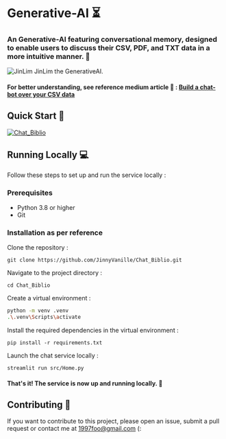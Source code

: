 # Generative-AI ⏳


### An Generative-AI featuring conversational memory, designed to enable users to discuss their CSV, PDF, and TXT data in a more intuitive manner. 🚀
![JinLim](jinlim-pic.png)
JinLim the GenerativeAI.

#### For better understanding, see reference medium article 🖖 : [Build a chat-bot over your CSV data](https://medium.com/@yvann-hub/build-a-chatbot-on-your-csv-data-with-langchain-and-openai-ed121f85f0cd)
 
## Quick Start 🚀

[![Chat_Biblio](https://img.shields.io/static/v1?label=JinLim-Chatbot&message=Visit%20Website&color=ffffff&labelColor=ADD8E6&style=for-the-badge)](https://jinlim-chat.streamlit.app/)


## Running Locally 💻
Follow these steps to set up and run the service locally :

### Prerequisites
- Python 3.8 or higher
- Git

### Installation as per reference
Clone the repository :

`git clone https://github.com/JinnyVanille/Chat_Biblio.git`


Navigate to the project directory :

`cd Chat_Biblio`


Create a virtual environment :
```bash
python -m venv .venv
.\.venv\Scripts\activate
```

Install the required dependencies in the virtual environment :

`pip install -r requirements.txt`


Launch the chat service locally :

`streamlit run src/Home.py`

#### That's it! The service is now up and running locally. 🤗

## Contributing 🙌
If you want to contribute to this project, please open an issue, submit a pull request or contact me at 1997foo@gmail.com (:


